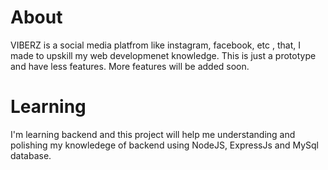 # About
VIBERZ is a social media platfrom like instagram, facebook, etc , that, I made to upskill my web developmenet knowledge.
This is just a prototype and have less features. More features will be added soon.

# Learning
I'm learning backend and this project will help me understanding and polishing my knowledege of backend using NodeJS, ExpressJs and MySql database.